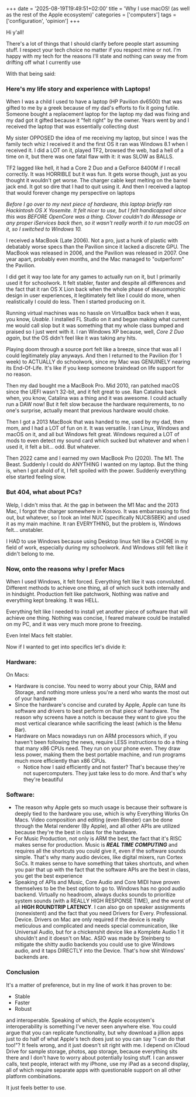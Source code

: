 +++
date = '2025-08-19T19:49:51+02:00'
title = 'Why I use macOS! (as well as the rest of the Apple ecosystem)'
categories = ['computers']
tags = ['configuration', 'opinion']
+++

Hi y'all!

There's a lot of things that I should clarify before people start assuming stuff. I respect your tech choice no matter if you respect mine or not. I'm happy with my tech for the reasons I'll state and nothing can sway me from drifting off what I currently use

With that being said:

### Here's my life story and experience with Laptops!

When I was a child I used to have a laptop (HP Pavilion dv6500) that was gifted to me by a greek because of my dad's efforts to fix it going futile. Someone bought a replacement laptop for the laptop my dad was fixing and my dad got it gifted because it "felt right" by the owner. Years went by and I received the laptop that was essentially collecting dust

My sister OPPOSED the idea of me receiving my laptop, but since I was the family tech whiz I received it and the first OS it ran was Windows 8.1 when I received it. I did a LOT on it, played TF2, browsed the web, had a hell of a time on it, but there was one fatal flaw with it: it was SLOW as BALLS.

TF2 lagged like hell, it had a Core 2 Duo and a GeForce 8400M if I recall correctly. It was HORRIBLE but it was fun. It gets worse though, just as you thought it wouldn't get worse. The charger cable kept melting on the barrel jack end. It got so dire that I had to quit using it. And then I received a laptop that would forever change my perspective on laptops

_Before I go over to my next piece of hardware, this laptop briefly ran Hackintosh OS X Yosemite. It felt nicer to use, but I felt handicapped since this was BEFORE OpenCore was a thing. Clover couldn't do iMessage or any proper iServices back then, so it wasn't really worth it to run macOS on it, so I switched to Windows 10._

I received a MacBook (Late 2006). Not a pro, just a hunk of plastic with debatably worse specs than the Pavilion since it lacked a discrete GPU. The MacBook was released in 2006, and the Pavilion was released in 2007. One year apart, probably even months, and the Mac managed to "outperform" the Pavilion.

I did get it way too late for any games to actually run on it, but I primarily used it for schoolwork. It felt stabler, faster and despite all differences and the fact that it ran OS X Lion back when the whole phase of skeuomorphic design in user experiences, it legitimately felt like I could do more, when realistically I could do less. Then I started producing on it.

Running virtual machines was no hassle on VirtualBox back when it was, you know, _Usable_. I installed FL Studio on it and began making what current me would call slop but it was something that my whole class bumped and praised so I just went with it. I ran Windows XP because, well, _Core 2 Duo again_, but the OS didn't feel like it was taking any hits.

Playing doom through a source port felt like a breeze, since that was all I could legitimately play anyways. And then I returned to the Pavilion (for 1 week) to ACTUALLY do schoolwork, since my Mac was GENUINELY nearing its End-Of-Life. It's like if you keep someone braindead on life support for no reason.

Then my dad bought me a MacBook Pro. Mid 2010, ran patched macOS since the UEFI wasn't 32-bit, and it felt great to use. Ran Catalina back when, you know, Catalina was a thing and it was awesome. I could actually run a DAW now! But it felt slow because the hardware requirements, to no one's surprise, actually meant that previous hardware would choke.

Then I got a 2013 MacBook that was handed to me, used by my dad, then mom, and I had a LOT of fun on it. It was versatile. I ran Linux, Windows and macOS on it, and all but Windows felt great. Windows required a LOT of mods to even detect my sound card which sucked but whatever and when I used it, it felt a bit... odd. But whatever.

Then 2022 came and I earned my own MacBook Pro (2020). The M1. The Beast. Suddenly I could do ANYTHING I wanted on my laptop. But the thing is, when I got ahold of it, I felt spoiled with the power. Suddenly everything else started feeling slow.

### But 404, what about PCs?

Welp, I didn't miss that. At the gap in between the M1 Mac and the 2013 Mac, I forgot the charger somewhere in Kosovo. It was embarrassing to find out, but whatever, so I took an Intel NUC (specifically NUC8i5BEK) and used it as my main machine. It ran EVERYTHING, but the problem is, Windows felt... unstabler.

I HAD to use Windows because using Desktop linux felt like a CHORE in my field of work, especially during my schoolwork. And Windows still felt like it didn't belong to me.

### Now, onto the reasons why I prefer Macs

When I used Windows, it felt forced. Everything felt like it was convoluted. Different methods to achieve one thing, all of which suck both internally and in hindsight. Production felt like patchwork, Nothing was native and everything kept breaking. It was HELL.

Everything felt like I needed to install yet another piece of software that will achieve one thing. Nothing was concise, I feared malware could be installed on my PC, and it was very much more prone to freezing.

Even Intel Macs felt stabler.

Now if I wanted to get into specifics let's divide it:

### Hardware:

On Macs:

- Hardware is concise. You need to worry about your Chip, RAM and Storage, and nothing more unless you're a nerd who wants the most out of your hardware
- Since the hardware's concise and curated by Apple, Apple can tune its software and drivers to best perform on that piece of hardware. The reason why screens have a notch is because they want to give you the most vertical clearance while sacrificing the least (which is the Menu Bar).
- Hardware on Macs nowadays run on ARM processors which, if you haven't been following the news, require LESS instructions to do a thing that many x86 CPUs need. They run on your phone even. They draw less power, making them the best portable machine, and run programs much more efficiently than x86 CPUs.
  - Notice how I said efficiently and not faster? That's because they're not supercomputers. They just take less to do more. And that's why they're beautiful

### Software:

- The reason why Apple gets so much usage is because their software is deeply tied to the hardware you use, which is why Everything Works On Macs. Video composition and editing (even Blender) can be done through the Metal renderer (By Apple), and all other APIs are utilized because they're the best in class for the hardware.
- For Music Production, not only is ARM the best, the fact that it's RISC makes sense for production. Music is _**REAL TIME COMPUTING**_ and requires all the shortcuts you could give it, even if the software sounds simple. That's why many audio devices, like digital mixers, run Cortex SoCs. It makes sense to have something that takes shortcuts, and when you pair that up with the fact that the software APIs are the best in class, you get the best experience
- Speaking of APIs and Music, Core Audio and Core MIDI have proven themselves to be the best option to go to. Windows has no good audio backend. Virtually no headroom, always ducks sounds to prioritize system sounds (with a REALLY HIGH RESPONSE TIME), and the worst of all **HIGH ROUNDTRIP LATENCY**. I can also go on speaker assignments (nonexistent) and the fact that you need Drivers for Every. Professional. Device. Drivers on Mac are only required if the device is really meticulous and complicated and needs special communication, like Universal Audio, but for a chickenshit device like a Komplete Audio 1 it shouldn't and it doesn't on Mac. ASIO was made by Steinberg to mitigate the shitty audio backends you could use to give Windows audio, and it taps DIRECTLY into the Device. That's how shit Windows' backends are.

### Conclusion

It's a matter of preference, but in my line of work it has proven to be:

- Stable
- Faster
- Robust

and interoperable. Speaking of which, the Apple ecosystem's interoperability is something I've never seen anywhere else. You could argue that you can replicate functionality, but why download a jillion apps just to do half of what Apple's tech does just so you can say "I can do that too!"? It feels wrong, and it just doesn't sit right with me. I depend on iCloud Drive for sample storage, photos, app storage, because everything sits there and I don't have to worry about potentially losing stuff. I can answer calls, text people, interact with my iPhone, use my iPad as a second display, all of which require separate apps with questionable support on all other platform combinations.

It just feels better to use.
